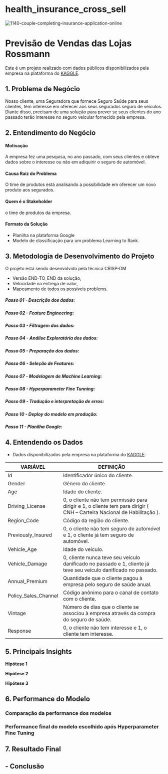 # health_insurance_cross_sell
![1140-couple-completing-insurance-application-online](https://user-images.githubusercontent.com/98356094/157327525-535220d8-4d37-4ba2-88f6-604e6ada1736.jpeg)


# Previsão de Vendas das Lojas Rossmann


Este é um projeto realizado com dados públicos disponibilizados pela empresa na plataforma do [KAGGLE](https://www.kaggle.com/anmolkumar/health-insurance-cross-sell-prediction).


## 1. Problema de Negócio
Nosso cliente, uma Seguradora que fornece Seguro Saúde para seus clientes, têm interesse em oferecer aos seus segurados seguro de veículos. Diante disso, precisam de uma solução para prever se seus clientes do ano passado terão interesse no seguro veicular fornecido pela empresa.

## 2. Entendimento do Negócio
#### Motivação
A empresa fez uma pesquisa, no ano passado, com seus clientes e obteve dados sobre o interesse ou não em adiquirir o seguro de automóvel.

#### Causa Raiz do Problema
O time de produtos está analisando a possibilidade em oferecer um novo produto aos segurados.

#### Quem é o Stakeholder
o time de produtos da empresa.


#### Formato da Solução
* Planilha na plataforma Google
* Modelo de classificação para um problema Learning to Rank.
 
 
## 3. Metodologia de Desenvolvimento do Projeto
 O projeto está sendo desenvolvido pela técnica CRISP-DM
 * Versão END-TO_END da solução,
 * Velocidade na entrega de valor,
 * Mapeamento de todos os possíveis problems.


##### Passo 01 - Descrição dos dados:


##### Passo 02 - Feature Engineering:


##### Passo 03 - Filtragem dos dados:


##### Passo 04 - Análise Exploratória dos dados:


##### Passo 05 - Preparação dos dados:


##### Passo 06 - Seleção de Features:


##### Passo 07 - Modelagem de Machine Learning:


##### Passo 08 - Hyperparameter Fine Tunning:


##### Passo 09 - Tradução e interpretação de erros:


##### Passo 10 - Deploy do modelo em produção:


##### Passo 11 - Planilha Google:


## 4. Entendendo os Dados
* Dados disponibilizados pela empresa na plataforma do [KAGGLE](https://www.kaggle.com/anmolkumar/health-insurance-cross-sell-prediction).

| VARIÁVEL  |  DEFINIÇÃO  |
| ------------------- | ------------------- |
|  Id	 |  Identificador único do cliente.|
|  Gender |  Gênero do cliente.|
|Age	| Idade do cliente.|
|Driving_License	| 0, o cliente não tem permissão para dirigir e 1, o cliente tem para dirigir ( CNH – Carteira Nacional de Habilitação ).|
|Region_Code | Código da região do cliente.|
|Previously_Insured | 0, o cliente não tem seguro de automóvel e 1, o cliente já tem seguro de automóvel.|
|Vehicle_Age | Idade do veículo.|
|Vehicle_Damage | 0, cliente nunca teve seu veículo danificado no passado e 1, cliente já teve seu veículo danificado no passado.|
|Annual_Premium | Quantidade que o cliente pagou à empresa pelo seguro de saúde anual.|
|Policy_Sales_Channel | Código anônimo para o canal de contato com o cliente.|
|Vintage | Número de dias que o cliente se associou à empresa através da compra do seguro de saúde.|
|Response | 0, o cliente não tem interesse e 1, o cliente tem interesse.|


## 5. Principais Insights

**Hipótese 1**


**Hipótese 2**


**Hipótese 3**


## 6. Performance do Modelo


### Comparação da performance dos modelos


### Performance final do modelo escolhido após Hyperparameter Fine Tuning


## 7. Resultado Final


## - Conclusão

